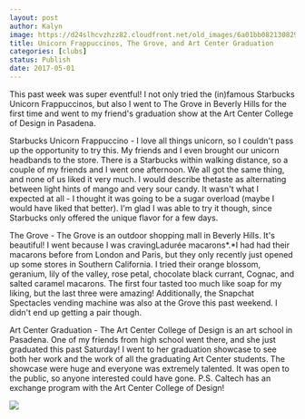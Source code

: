 ```yaml
---
layout: post
author: Kalyn
image: https://d24slhcvzhzz82.cloudfront.net/old_images/6a01bb08213082970d01b7c8f186a9970b-pi.jpg
title: Unicorn Frappuccinos, The Grove, and Art Center Graduation
categories: [clubs]
status: Publish
date: 2017-05-01
---
```


This past week was super eventful! I not only tried the (in)famous Starbucks Unicorn Frappuccinos, but also I went to The Grove in Beverly Hills for the first time and went to my friend's graduation show at the Art Center College of Design in Pasadena.

Starbucks Unicorn Frappuccino - I love all things unicorn, so I couldn't pass up the opportunity to try this. My friends and I even brought our unicorn headbands to the store. There is a Starbucks within walking distance, so a couple of my friends and I went one afternoon. We all got the same thing, and none of us liked it very much. I would describe thetaste as alternating between light hints of mango and very sour candy. It wasn't what I expected at all - I thought it was going to be a sugar overload (maybe I would have liked that better). I'm glad I was able to try it though, since Starbucks only offered the unique flavor for a few days.

The Grove - The Grove is an outdoor shopping mall in Beverly Hills. It's beautiful! I went because I was cravingLadurée macarons*.*I had had their macarons before from London and Paris, but they only recently just opened up some stores in Southern California. I tried their orange blossom, geranium, lily of the valley, rose petal, chocolate black currant, Cognac, and salted caramel macarons. The first four tasted too much like soap for my liking, but the last three were amazing! Additionally, the Snapchat Spectacles vending machine was also at the Grove this past weekend. I didn't end up getting a pair though.

Art Center Graduation - The Art Center College of Design is an art school in Pasadena. One of my friends from high school went there, and she just graduated this past Saturday! I went to her graduation showcase to see both her work and the work of all the graduating Art Center students. The showcase were huge and everyone was extremely talented. It was open to the public, so anyone interested could have gone. P.S. Caltech has an exchange program with the Art Center College of Design!

![](https://d24slhcvzhzz82.cloudfront.net/old_images/caltech_as_it_happens/6a0105349b8251970b01b8d27be77a970c.jpg)
